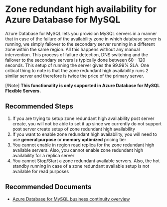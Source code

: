 <properties
    pageTitle="Zone redundancy for Azure Database for MySQL"
    description="Zone redundancy for Azure Database for MySQL"
    service="microsoft.dbformysql"
    resource="servers"
    authors="kummanish"
    ms.author="manishku"
    displayOrder="160"
    selfHelpType="generic"
    supportTopicIds="32747991"
    resourceTags="servers, databases"
    productPesIds="16221"
    cloudEnvironments="public, Fairfax, usnat, ussec"
    articleId="52b516fd-3e57-4ee9-a72a-04160af4a104"
	ownershipId="AzureData_AzureDatabaseforMySQL"
/>

# Zone redundant high availability for Azure Database for MySQL

Azure Database for MySQL lets you provision MySQL servers in a manner that in case of the failure of the availability zone in which database server is running, we simply failover to the secondary server running in a different zone within the same region. All this happens without any manual intervention. This process of failure detection, DNS switching and the failover to the secondary servers is typically done between 60 - 120 seconds. This setup of running the server gives the 99.99% SLA. One critical thing to note is that the zone redundant high availability runs 2 similar server and therefore is twice the price of the primary server.

[!Note]
**This functionality is only supported in Azure Database for MySQL Flexible Servers.**

## **Recommended Steps**

1.  If you are trying to setup zone redundant high availability post server create, you will not be able to set it up since we currently do not support post server create setup of zone redundant high availability
2.  If you want to enable zone redundant high availability, you will need to use **general purpose** or **memory optimized** pricing tier
3.  You cannot enable in region read replica for the zone redundant high available servers. Also, you cannot enable zone redundant high availability for a replica server
4.  You cannot Stop/Start a zone redundant available servers. Also, the hot standby running in case of a zone redundant available setup is not available for read purposes

## **Recommended Documents**

* [Azure Database for MySQL business continuity overview](https://docs.microsoft.com/azure/mysql/flexible-server/concepts-high-availability)
